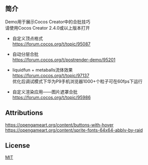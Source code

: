 ## 简介
Demo用于展示Cocos Creator中的合批技巧</br>
请使用Cocos Creator 2.4.0或以上版本打开

* 自定义顶点格式</br>
https://forum.cocos.org/t/topic/95087

* 自动分层合批</br>
https://forum.cocos.org/t/postrender-demo/95201

* liquidfun + metaballs流体效果</br>
https://forum.cocos.org/t/topic/97137</br>
优化后调试模式下华为P9手机浏览器1000+个粒子可在60fps下运行

* 自定义渲染应用——图片遮罩合批</br>
https://forum.cocos.org/t/topic/95986

## Attributions
https://opengameart.org/content/buttons-with-hover</br>
https://opengameart.org/content/sprite-fonts-64x64-abblv-by-raid


## License
[MIT](https://opensource.org/licenses/MIT)
